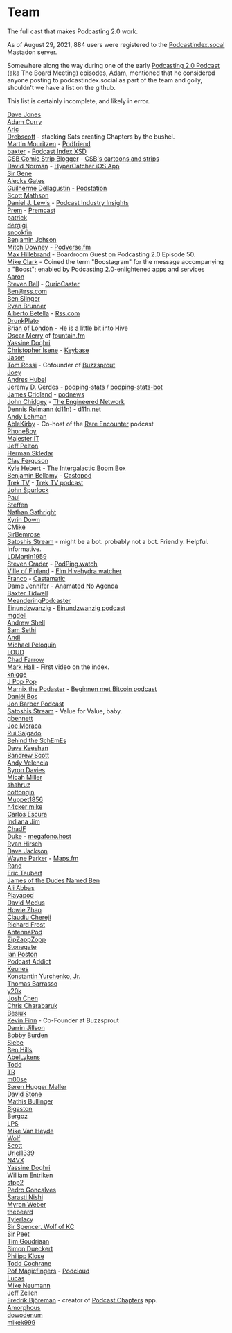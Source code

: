 # Team
The full cast that makes Podcasting 2.0 work.

As of August 29, 2021, 884 users were registered to the [Podcastindex.socal](https://podcastindex.social/) Mastadon server.

Somewhere along the way during one of the early [Podcasting 2.0 Podcast](https://podcastindex.org/podcast/920666) (aka The Board Meeting) episodes, [Adam](https://podcastindex.social/@adam), mentioned that he considered anyone posting to podcastindex.social as part of the team and golly, shouldn't we have a list on the github.

This list is certainly incomplete, and likely in error.

[Dave Jones](https://podcastindex.social/@dave)  
[Adam Curry](https://podcastindex.social/@adam)  
[Aric](https://podcastindex.social/@aric)  
[Drebscott](https://podcastindex.social/@Drebscott) - stacking Sats creating Chapters by the bushel.   
[Martin Mouritzen](https://podcastindex.social/@martin) - [Podfriend](https://www.podfriend.com/)  
[baxter](https://podcastindex.social/@baxter) - [Podcast Index XSD](https://github.com/Podcastindex-org/podcast-namespace/blob/main/docs/schema/podcast-schema.md)  
[CSB Comic Strip Blogger](https://podcastindex.social/@csb) - [CSB's cartoons and strips](https://comicstripblog.com/)  
[David Norman](https://podcastindex.social/@hypercatcher) - [HyperCatcher iOS App](https://hypercatcher.app.link/K0Nv4P7YB5)  
[Sir Gene](https://noagendasocial.com/@genen)  
[Alecks Gates](https://podcastindex.social/@agates)  
[Guilherme Dellagustin](https://fosstodon.org/@dellagustin) - [Podstation](https://podstation.github.io/)  
[Scott Mathson](https://github.com/scottmathson)  
[Daniel J. Lewis](https://podcastindex.social/@theDanielJLewis) - [Podcast Industry Insights](https://podcastindustryinsights.com/)  
[Prem](https://podcastindex.social/@Premitive1) - [Premcast](https://premcast.net)  
[patrick](https://podcastindex.social/@patrick)  
[dergigi](https://github.com/dergigi)  
[snookfin](https://github.com/snookfin)  
[Benjamin Johson](https://github.com/BennyKJohnson)  
[Mitch Downey](https://podcastindex.social/@mitch) - [Podverse.fm](https://podverse.fm/)  
[Max Hillebrand](https://podcastindex.social/@maxhillebrand) - Boardroom Guest on Podcasting 2.0 Episode 50.  
[Mike Clark](https://podcastindex.social/@Aerostatica) - Coined the term "Boostagram" for the message accompanying a "Boost"; enabled by Podcasting 2.0-enlightened apps and services  
[Aaron](https://podcastindex.social/@aaron)  
[Steven Bell](https://podcastindex.social/@StevenB) - [CurioCaster](https://curiocaster.com/)  
[Ben@rss.com](https://podcastindex.social/@Ben)  
[Ben Slinger](https://github.com/bslinger)  
[Ryan Brunner](https://github.com/BennyKJohnson)  
[Alberto Betella](https://podcastindex.social/@alberto) - [Rss.com](https://rss.com/)  
[DrunkPlato](https://podcastindex.social/@drunkplato)  
[Brian of London](https://podcastindex.social/@brianoflondon) - He is a little bit into Hive  
[Oscar Merry](https://podcastindex.social/@merryoscar) of [fountain.fm](https://www.fountain.fm/)  
[Yassine Doghri](https://podcastindex.social/@yassinedoghri)  
[Christopher Isene](https://podcastindex.social/@cisene) - [Keybase](https://keybase.io/cisene)  
[Jason](https://podcastindex.social/@podcastguru)  
[Tom Rossi](https://podcastindex.social/@tomrossi7) - Cofounder of [Buzzsprout](https://www.buzzsprout.com/)  
[Joey](https://podcastindex.social/@joey)  
[Andres Hubel](https://github.com/saerdnaer)  
[Jeremy D. Gerdes](https://podcastindex.social/@seakintruth) - [podping-stats](https://seakintruth.github.io/podping-stats/mastodon-toot-bot-hive/stats/) / [podping-stats-bot](https://podcastindex.social/@podping_stats_toot_bot)  
[James Cridland](https://podcastindex.social/@jamescridland) - [podnews](https://podnews.net/)  
[John Chidgey](https://engineered.space/users/chidgey) - [The Engineered Network](https://engineered.network/)  
[Dennis Reimann (d11n)](https://bitcoinhackers.org/@d11n) - [d11n.net](https://d11n.net/)  
[Andy Lehman](https://podcastindex.social/@Lehmancreations)  
[AbleKirby](https://podcastindex.social/@ablekirby) - Co-host of the [Rare Encounter](https://rareencounter.net/) podcast  
[PhoneBoy](https://podcastindex.social/@phoneboy)  
[Majester IT](https://podcastindex.social/@Miyagiyoda)  
[Jeff Pelton](https://github.com/comster)  
[Herman Skledar](https://podcastindex.social/@hermanskledar)  
[Clay Ferguson](https://fosstodon.org/@TheRealClay)  
[Kyle Hebert](https://podcastindex.social/@kyle) - [The Intergalactic Boom Box](https://podcastindex.org/podcast/3758236)  
[Benjamin Bellamy](https://podcastindex.social/@benjaminbellamy) - [Castopod](https://castopod.org/)  
[Trek TV](https://podcastindex.social/@trektv) - [Trek TV podcast](https://trektvpodcast.com)  
[John Spurlock](https://podcastindex.social/@js)  
[Paul](https://podcastindex.social/@sphinx_chat)  
[Steffen](https://podcastindex.social/@sws)  
[Nathan Gathright](https://xoxo.zone/@nathan)  
[Kyrin Down](https://podcastindex.social/@Meremortals)  
[CMike](https://podcastindex.social/@CMike)  
[SirBemrose](https://podcastindex.social/@SirBemrose)  
[Satoshis Stream](https://podcastindex.social/@satoshisstream) - might be a bot. probably not a bot. Friendly. Helpful. Informative.  
[LDMartin1959](https://podcastindex.social/@LDMartin1959)  
[Steven Crader](https://podcastindex.social/@steven) - [PodPing.watch](https://podping.watch/)  
[Ville of Finland](https://podcastindex.social/@ville) - [Elm Hivehydra watcher](https://hivehydra.netlify.app/)  
[Franco](https://podcastindex.social/@francosolerio) - [Castamatic](https://castamatic.com/)  
[Dame Jennifer](https://podcastindex.social/@jennifer) - [Anamated No Agenda](https://noagendatube.com/video-channels/animated_no_agenda/videos)  
[Baxter Tidwell](https://github.com/betpagal)  
[MeanderingPodcaster](https://podcastindex.social/@MeanderingPodcaster)  
[Einundzwanzig](https://podcastindex.social/@einundzwanzig) - [Einundzwanzig podcast](https://einundzwanzig.space/)  
[mgdell](https://podcastindex.social/@mgdell)  
[Andrew Shell](https://github.com/andrewshell)  
[Sam Sethi](https://podcastindex.social/@samsethi)  
[Andi](https://podcastindex.social/@andi)  
[Michael Peloquin](https://github.com/mmp7700)  
[LOUD](https://podcastindex.social/@LOUD)  
[Chad Farrow](https://podcastindex.social/@ChadF)  
[Mark Hall](https://podcastindex.social/@markhallfilm) - First video on the index.  
[knigge](https://podcastindex.social/@knigge)  
[J Pop Pop](https://podcastindex.social/@JpaPoppopa)  
[Marnix the Podaster](https://podcastindex.social/@marnix) - [Beginnen met Bitcoin podcast](https://beginnenmetbitcoin.com/)  
[Daniël Bos](https://podcastindex.social/@corani)  
[Jon Barber Podcast](https://podcastindex.social/@mlk7000)  
[Satoshis Stream](https://podcastindex.social/@satoshisstream) - Value for Value, baby.  
[gbennett](https://podcastindex.social/@gbennett)  
[Joe Moraca](https://github.com/joemoraca)  
[Rui Salgado](https://github.com/ruisalgado)  
[Behind the SchEmEs](https://podcastindex.social/@behindthesch3m3s)  
[Dave Keeshan](https://podcastindex.social/@davekeeshan)  
[Bandrew Scott](https://pod.social/@bandrew)  
[Andy Velencia](https://podcastindex.social/@vandys)  
[Byron Davies](https://podcastindex.social/@byron)  
[Micah Miller](https://podcastindex.social/@sircodesalot)  
[shahruz](https://podcastindex.social/@shahruz)  
[cottongin](https://podcastindex.social/@cottongin)  
[Muppet1856](https://podcastindex.social/@Muppet1856)  
[h4cker mike](https://podcastindex.social/@h4ckermike)  
[Carlos Escura](https://github.com/carlosescura)  
[Indiana Jim](https://podcastindex.social/@indianajim)  
[ChadF](https://noagendasocial.com/@farrocha)  
[Duke](https://github.com/dukex) - [megafono.host](https://www.megafono.host/)  
[Ryan Hirsch](https://podcastindex.social/@RyanHirsch)  
[Dave Jackson](https://podcastindex.social/@davejackson)  
[Wayne Parker](https://podcastindex.social/@waynejparker) - [Maps.fm](https://maps.fm)  
[Rand](https://podcastindex.social/@Rand)  
[Eric Teubert](https://podcastindex.social/@ericteubert)  
[James of the Dudes Named Ben](https://podcastindex.social/@james)  
[Ali Abbas](https://podcastindex.social/@aliabbas)  
[Playapod](https://podcastindex.social/@playapod)  
[David Medus](https://social.medusmedia.com/@medus)  
[Howie Zhao](https://github.com/howiezhao)  
[Claudiu Chereji](https://podcastindex.social/@Imnogenius)  
[Richard Frost](https://podcastindex.social/@rfrost)  
[AntennaPod](https://fosstodon.org/@AntennaPod)  
[ZipZappZopp](https://podcastindex.social/@SnakeMcduckets)  
[Stonegate](https://github.com/stonega)  
[Ian Poston](https://github.com/iposton)  
[Podcast Addict](https://podcastindex.social/@podcastaddict)  
[Keunes](https://github.com/keunes)  
[Konstantin Yurchenko, Jr.](https://github.com/masterial)  
[Thomas Barrasso](https://github.com/masterial)  
[y20k](https://github.com/y20k)  
[Josh Chen](https://github.com/montekaka)  
[Chris Charabaruk](https://github.com/coldacid)  
[Besiuk](https://github.com/Besiuk)  
[Kevin Finn](https://podcastindex.social/@kfinn) - Co-Founder at Buzzsprout  
[Darrin Jillson](https://podcastindex.social/@darrinjillson)  
[Bobby Burden](https://github.com/brb3)  
[Siebe](https://github.com/Siebe)  
[Ben Hills](https://github.com/amugofjava)  
[AbelLykens](https://github.com/AbelLykens)  
[Todd](https://github.com/tmsoft)  
[TR](https://podcastindex.social/@TR)  
[m00se](https://podcastindex.social/@m00se)  
[Søren Hugger Møller](https://podcastindex.social/@spiri)  
[David Stone](https://noagendasocial.com/@davidstone)  
[Mathis Bullinger](https://podcastindex.social/@mathis)  
[Bigaston](https://github.com/Bigaston)  
[Bergoz](https://podcastindex.social/@bergoz)  
[LPS](https://masto.1146.nohost.me/@lps)  
[Mike Van Heyde](https://podcastindex.social/@ivy)  
[Wolf](https://github.com/vv01f)  
[Scott](https://podcastindex.social/@maxburn)  
[Uriel1339](https://podcastindex.social/@uriel1339)  
[N4VX](https://podcastindex.social/@N4VX)  
[Yassine Doghri](https://github.com/yassinedoghri)  
[William Entriken](https://github.com/fulldecent)  
[stpp2](https://github.com/stpp2)  
[Pedro Goncalves](https://github.com/pedromvpg)  
[Sarasti Nishi](https://podcastindex.social/@sarasti)  
[Myron Weber](https://podcastindex.social/@myron)  
[thebeard](https://mastodon.social/@thebeard)  
[Tylerlacy](https://github.com/tylerlacy)  
[Sir Spencer, Wolf of KC](https://podcastindex.social/@SirSpencer)  
[Sir Peet](https://podcastindex.social/@sirpeet)  
[Tim Goudriaan](https://podcastindex.social/@codedmonkey)  
[Simon Dueckert](https://podcastindex.social/@sdueckert)  
[Philipp Klose](https://github.com/TheHippo)  
[Todd Cochrane](https://podcastindex.social/@Todd_Blubrry)  
[Pof Magicfingers](https://github.com/PofMagicfingers)  - [Podcloud](https://github.com/podCloud)  
[Lucas](https://noagendasocial.com/@Lucasvos)  
[Mike Neumann](https://podcastindex.social/@mikeneumann)  
[Jeff Zellen](https://podcastindex.social/@Muppet1856)  
[Fredrik Björeman](https://github.com/bjoreman) - creator of [Podcast Chapters](https://chaptersapp.com/) app.  
[Amorphous](https://github.com/amorphous)  
[dowodenum](https://github.com/dowodenum)  
[mikek999](https://github.com/mikek999)  

